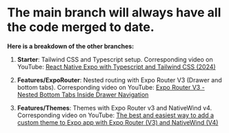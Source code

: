 # The main branch will always have all the code merged to date.

**Here is a breakdown of the other branches:**

1. **Starter**: Tailwind CSS and Typescript setup. Corresponding video on YouTube: [React Native Expo with Typescript and Tailwind CSS (2024)](https://www.youtube.com/watch?v=9SdmwQPblBI)

2. **Features/ExpoRouter**: Nested routing with Expo Router V3 (Drawer and bottom tabs). Corresponding video on YouTube: [Expo Router V3 - Nested Bottom Tabs Inside Drawer Navigation](https://youtu.be/wOdz4XyMU7c)

3. **Features/Themes**: Themes with Expo Router v3 and NativeWind v4. Corresponding video on YouTube: [The best and easiest way to add a custom theme to Expo app with Expo Router (V3) and NativeWind (V4)](https://youtu.be/O6SYukr2zd0)
